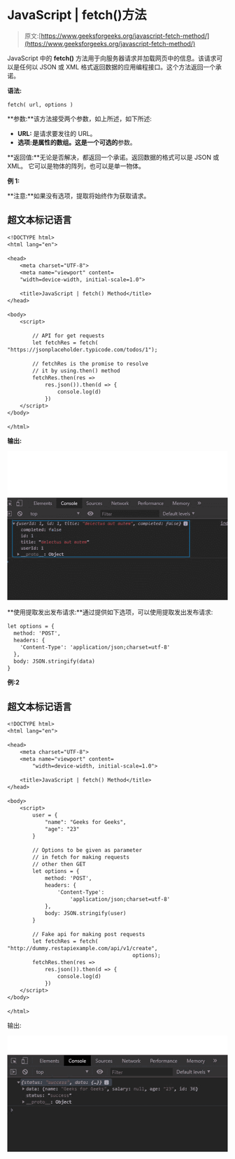 # JavaScript | fetch()方法

> 原文:[https://www.geeksforgeeks.org/javascript-fetch-method/](https://www.geeksforgeeks.org/javascript-fetch-method/)

JavaScript 中的 **fetch()** 方法用于向服务器请求并加载网页中的信息。该请求可以是任何以 JSON 或 XML 格式返回数据的应用编程接口。这个方法返回一个承诺。

**语法:**

```
fetch( url, options )

```

**参数:**该方法接受两个参数，如上所述，如下所述:

*   **URL:** 是请求要发往的 URL。
*   **选项:**是属性的数组。这是一个**可选的**参数。

**返回值:**无论是否解决，都返回一个承诺。返回数据的格式可以是 JSON 或 XML。
它可以是物体的阵列，也可以是单一物体。

**例 1:**

**注意:**如果没有选项，提取将始终作为获取请求。

## 超文本标记语言

```
<!DOCTYPE html>
<html lang="en">

<head>
    <meta charset="UTF-8">
    <meta name="viewport" content=
    "width=device-width, initial-scale=1.0">

    <title>JavaScript | fetch() Method</title>
</head>

<body>
    <script>

        // API for get requests
        let fetchRes = fetch(
"https://jsonplaceholder.typicode.com/todos/1");

        // fetchRes is the promise to resolve
        // it by using.then() method
        fetchRes.then(res =>
            res.json()).then(d => {
                console.log(d)
            })
    </script>
</body>

</html>
```

**输出:**

![](img/3eaa8a329213ecabfae92a924a8df66e.png)

**使用提取发出发布请求:**通过提供如下选项，可以使用提取发出发布请求:

```
let options = {
  method: 'POST',
  headers: {
    'Content-Type': 'application/json;charset=utf-8'
  },
  body: JSON.stringify(data)
}

```

**例:2**

## 超文本标记语言

```
<!DOCTYPE html>
<html lang="en">

<head>
    <meta charset="UTF-8">
    <meta name="viewport" content=
        "width=device-width, initial-scale=1.0">

    <title>JavaScript | fetch() Method</title>
</head>

<body>
    <script>
        user = { 
            "name": "Geeks for Geeks", 
            "age": "23" 
        }

        // Options to be given as parameter 
        // in fetch for making requests
        // other then GET
        let options = {
            method: 'POST',
            headers: {
                'Content-Type': 
                    'application/json;charset=utf-8'
            },
            body: JSON.stringify(user)
        }

        // Fake api for making post requests
        let fetchRes = fetch(
"http://dummy.restapiexample.com/api/v1/create", 
                                        options);
        fetchRes.then(res =>
            res.json()).then(d => {
                console.log(d)
            })
    </script>
</body>

</html>
```

输出:

![](img/30578e75d72885f874ab2262213df822.png)